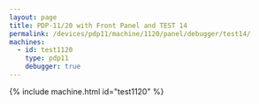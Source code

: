 ```yaml
---
layout: page
title: PDP-11/20 with Front Panel and TEST 14
permalink: /devices/pdp11/machine/1120/panel/debugger/test14/
machines:
  - id: test1120
    type: pdp11
    debugger: true
---
```


{% include machine.html id="test1120" %}
